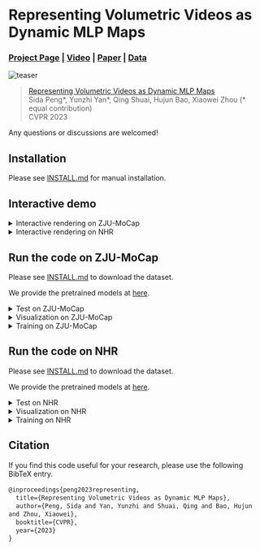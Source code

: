 # Representing Volumetric Videos as Dynamic MLP Maps

### [Project Page](https://zju3dv.github.io/mlp_maps) | [Video](https://www.youtube.com/watch?v=8GjEew-iIOo) | [Paper](https://arxiv.org/pdf/2304.06717.pdf) | [Data](INSTALL.md#zju-mocap-dataset)

![teaser](images/teaser.gif)

> [Representing Volumetric Videos as Dynamic MLP Maps](https://arxiv.org/pdf/2304.06717.pdf)  
> Sida Peng*, Yunzhi Yan*, Qing Shuai, Hujun Bao, Xiaowei Zhou (* equal contribution)  
> CVPR 2023

Any questions or discussions are welcomed!

## Installation

Please see [INSTALL.md](INSTALL.md) for manual installation.

## Interactive demo

 <details> <summary>Interactive rendering on ZJU-MoCap</summary>

Please see [INSTALL.md](INSTALL.md) to download the dataset. We provide the pretrained models at [here](https://drive.google.com/drive/folders/1ZRgoBijRRK2ML09P7VPJUXtBHgTSWD4D?usp=sharing).

Take the rendering on `sequence 313` as an example.

1. Download the corresponding pretrained model and put it to `$ROOT/data/trained_model/zjumocap/313/final.pth`.

2. Interactive rendering demo:
    ```
    python gui.py --config configs/zjumocap/dymap_313.py fast_render True 
    ```
</details>

 <details> <summary>Interactive rendering on NHR</summary>

Please see [INSTALL.md](INSTALL.md) to download the dataset. We provide the pretrained models at [here](https://drive.google.com/drive/folders/1ZRgoBijRRK2ML09P7VPJUXtBHgTSWD4D?usp=sharing).

Take the rendering on `sequence sport1` as an example.

1. Download the corresponding pretrained model and put it to `$ROOT/data/trained_model/nhr/sport1/final.pth`.

2. Interactive rendering demo:
    ```
    python gui.py --config configs/nhr/sport1.py fast_render True 
    ```
</details>

## Run the code on ZJU-MoCap

Please see [INSTALL.md](INSTALL.md) to download the dataset.

We provide the pretrained models at [here](https://drive.google.com/drive/folders/1ZRgoBijRRK2ML09P7VPJUXtBHgTSWD4D?usp=sharing).

 <details> <summary>Test on ZJU-MoCap</summary>

Take the test on `sequence 313` as an example.

1. Download the corresponding pretrained model and put it to `$ROOT/data/trained_model/zjumocap/313/final.pth`.

2. Test on unseen views:
    ```
    python run.py --config configs/zjumocap/dymap_313.py mode evaluate fast_render True
    ```
</details>

<details> <summary>Visualization on ZJU-MoCap</summary>

Take the visualization on `sequence 313` as an example.

1. Download the corresponding pretrained model and put it to `$ROOT/data/trained_model/zjumocap/313`.

2. Visualization:
    * Visualize free-viewpoint videos
    ```
    python run.py --config configs/zjumocap/dymap_313.py mode visualize vis_novel_view True fast_render True
    ```
    ![free-viewpoint video](images/313-video.rgb.gif)


    * Visualize novel views of single frame
    ```
    python run.py --config configs/zjumocap/dymap_313.py mode visualize vis_novel_view True fixed_time True fast_render True
    ```
    ![novel_view](images/313-video_fixed_time.rgb.gif)

    * Visualize the dynamic scene with fixed camera
    ```
    python run.py --config configs/zjumocap/dymap_313.py mode visualize vis_novel_view True fixed_view True fast_render True
    ```
    ![time](images/313-video_fixed_view.rgb.gif)

    * Visualize mesh
    ```
    python run.py --config configs/zjumocap/dymap_313.py  mode visualize vis_mesh True  fast_render True    
    ```

</details>

 <details> <summary>Training on ZJU-MoCap</summary>

Take the training on `sequence 313` as an example.

1. Train:
    ```
    # training
    python train_net.py --config configs/zjumocap/dymap_313.py
    # distributed training
    python -m torch.distributed.launch --nproc_per_node=4 train_net.py --config configs/zjumocap/dymap_313.py
    ```
2. Post-process the trained model:
    ```
    python run.py --config configs/zjumocap/dymap_313.py mode visualize occ_grid True
    ```
3. Tensorboard:
    ```
    tensorboard --logdir data/record/zjumocap
    ```
</details>

## Run the code on NHR
Please see [INSTALL.md](INSTALL.md) to download the dataset.

We provide the pretrained models at [here](https://drive.google.com/drive/folders/1ZRgoBijRRK2ML09P7VPJUXtBHgTSWD4D?usp=sharing).

 <details> <summary>Test on NHR</summary>

Take the test on `sequence sport1` as an example.

1. Download the corresponding pretrained model and put it to `$ROOT/data/trained_model/nhr/sport1/final.pth`.

2. Test on unseen views:
    ```
    python run.py --config configs/nhr/sport1.py mode evaluate fast_render True
    ```
</details>

<details> <summary>Visualization on NHR</summary>

Take the visualization on `sequence sport1` as an example.

1. Download the corresponding pretrained model and put it to `$ROOT/data/trained_model/nhr/sport1`.

2. Visualization:
    * Visualize novel views
    ```
    python run.py --config configs/nhr/sport1.py mode visualize vis_novel_view True fast_render True
    ```
    ![free-viewpoint video](images/nhr-video.rgb.gif)

    * Visualize novel views of single frame
    ```
    python run.py --config configs/nhr/sport1.py mode visualize vis_novel_view True fixed_time True fast_render True
    ```
    ![novel_view](images/nhr-video_fixed_time.rgb.gif)

    * Visualize the dynamic scene with fixed camera
    ```
    python run.py --config configs/nhr/sport1.py mode visualize vis_novel_view True fixed_view True fast_render True
    ```
    ![time](images/nhr-video_fixed_view.rgb.gif)

    * Visualize mesh
    ```
    python run.py --config configs/nhr/sport1.py mode visualize vis_mesh True  fast_render True    
    ```

</details>

<details> <summary>Training on NHR</summary>

Take the training on `sequence sport1` as an example.

1. Train:
    ```
    # training
    python train_net.py --config configs/nhr/sport1.py
    # distributed training
    python -m torch.distributed.launch --nproc_per_node=4 train_net.py --config configs/nhr/sport1.py
    ```
2. Post-process the trained model:
    ```
    python run.py --config configs/nhr/sport1.py mode visualize occ_grid True
    ```
3. Tensorboard:
    ```
    tensorboard --logdir data/record/nhr
    ```
</details>


## Citation

If you find this code useful for your research, please use the following BibTeX entry.

```
@inproceedings{peng2023representing,
  title={Representing Volumetric Videos as Dynamic MLP Maps},
  author={Peng, Sida and Yan, Yunzhi and Shuai, Qing and Bao, Hujun and Zhou, Xiaowei},
  booktitle={CVPR},
  year={2023}
}
```
